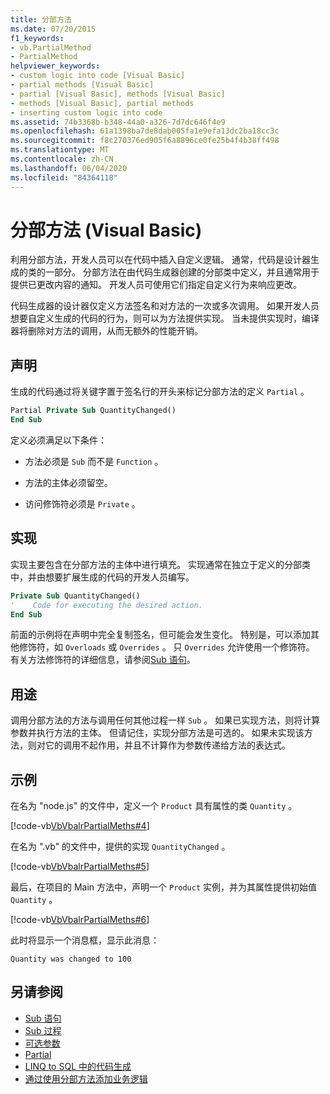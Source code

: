 ```yaml
---
title: 分部方法
ms.date: 07/20/2015
f1_keywords:
- vb.PartialMethod
- PartialMethod
helpviewer_keywords:
- custom logic into code [Visual Basic]
- partial methods [Visual Basic]
- partial [Visual Basic], methods [Visual Basic]
- methods [Visual Basic], partial methods
- inserting custom logic into code
ms.assetid: 74b3368b-b348-44a0-a326-7d7dc646f4e9
ms.openlocfilehash: 61a1398ba7de8dab005fa1e9efa13dc2ba18cc3c
ms.sourcegitcommit: f8c270376ed905f6a8896ce0fe25b4f4b38ff498
ms.translationtype: MT
ms.contentlocale: zh-CN
ms.lasthandoff: 06/04/2020
ms.locfileid: "84364118"
---
```

# <a name="partial-methods-visual-basic"></a>分部方法 (Visual Basic)
利用分部方法，开发人员可以在代码中插入自定义逻辑。 通常，代码是设计器生成的类的一部分。 分部方法在由代码生成器创建的分部类中定义，并且通常用于提供已更改内容的通知。 开发人员可使用它们指定自定义行为来响应更改。  
  
 代码生成器的设计器仅定义方法签名和对方法的一次或多次调用。 如果开发人员想要自定义生成的代码的行为，则可以为方法提供实现。 当未提供实现时，编译器将删除对方法的调用，从而无额外的性能开销。  
  
## <a name="declaration"></a>声明  
 生成的代码通过将关键字置于签名行的开头来标记分部方法的定义 `Partial` 。  
  
```vb  
Partial Private Sub QuantityChanged()  
End Sub  
```  
  
 定义必须满足以下条件：  
  
- 方法必须是 `Sub` 而不是 `Function` 。  
  
- 方法的主体必须留空。  
  
- 访问修饰符必须是 `Private` 。  
  
## <a name="implementation"></a>实现  
 实现主要包含在分部方法的主体中进行填充。 实现通常在独立于定义的分部类中，并由想要扩展生成的代码的开发人员编写。  
  
```vb  
Private Sub QuantityChanged()  
'    Code for executing the desired action.  
End Sub  
```  
  
 前面的示例将在声明中完全复制签名，但可能会发生变化。 特别是，可以添加其他修饰符，如 `Overloads` 或 `Overrides` 。 只 `Overrides` 允许使用一个修饰符。 有关方法修饰符的详细信息，请参阅[Sub 语句](../../../language-reference/statements/sub-statement.md)。  
  
## <a name="use"></a>用途  
 调用分部方法的方法与调用任何其他过程一样 `Sub` 。 如果已实现方法，则将计算参数并执行方法的主体。 但请记住，实现分部方法是可选的。 如果未实现该方法，则对它的调用不起作用，并且不计算作为参数传递给方法的表达式。  
  
## <a name="example"></a>示例  
 在名为 "node.js" 的文件中，定义一个 `Product` 具有属性的类 `Quantity` 。  
  
 [!code-vb[VbVbalrPartialMeths#4](~/samples/snippets/visualbasic/VS_Snippets_VBCSharp/VbVbalrPartialMeths/VB/Class1.vb#4)]  
  
 在名为 ".vb" 的文件中，提供的实现 `QuantityChanged` 。  
  
 [!code-vb[VbVbalrPartialMeths#5](~/samples/snippets/visualbasic/VS_Snippets_VBCSharp/VbVbalrPartialMeths/VB/Class1.vb#5)]  
  
 最后，在项目的 Main 方法中，声明一个 `Product` 实例，并为其属性提供初始值 `Quantity` 。  
  
 [!code-vb[VbVbalrPartialMeths#6](~/samples/snippets/visualbasic/VS_Snippets_VBCSharp/VbVbalrPartialMeths/VB/Class1.vb#6)]  
  
 此时将显示一个消息框，显示此消息：  
  
 `Quantity was changed to 100`  
  
## <a name="see-also"></a>另请参阅

- [Sub 语句](../../../language-reference/statements/sub-statement.md)
- [Sub 过程](./sub-procedures.md)
- [可选参数](./optional-parameters.md)
- [Partial](../../../language-reference/modifiers/partial.md)
- [LINQ to SQL 中的代码生成](../../../../framework/data/adonet/sql/linq/code-generation-in-linq-to-sql.md)
- [通过使用分部方法添加业务逻辑](../../../../framework/data/adonet/sql/linq/adding-business-logic-by-using-partial-methods.md)
